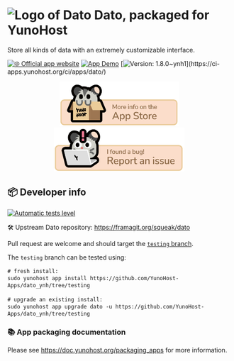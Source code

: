 <!--
N.B.: This README was automatically generated by <https://github.com/YunoHost/apps_tools/blob/main/readme_generator>
It shall NOT be edited by hand.
-->

<h1>
  <img src="https://raw.githubusercontent.com/YunoHost/apps/main/logos/dato.png" width="32px" alt="Logo of Dato">
  Dato, packaged for YunoHost
</h1>

Store all kinds of data with an extremely customizable interface.

[![🌐 Official app website](https://img.shields.io/badge/Official_app_website-darkgreen?style=for-the-badge)](https://squeak.eauchat.org/dato)
[![App Demo](https://img.shields.io/badge/App_Demo-blue?style=for-the-badge)](https://publicdato.eauchat.org/)
[![Version: 1.8.0~ynh1](https://img.shields.io/badge/Version-1.8.0~ynh1-rgba(0,150,0,1)?style=for-the-badge)](https://ci-apps.yunohost.org/ci/apps/dato/)

<div align="center">
<a href="https://apps.yunohost.org/app/dato"><img height="100px" src="https://github.com/YunoHost/yunohost-artwork/raw/refs/heads/main/badges/neopossum-badges/badge_more_info_on_the_appstore.svg"/></a>
<a href="https://github.com/YunoHost-Apps/dato_ynh/issues"><img height="100px" src="https://github.com/YunoHost/yunohost-artwork/raw/refs/heads/main/badges/neopossum-badges/badge_report_an_issue.svg"/></a>
</div>

## 📦 Developer info

[![Automatic tests level](https://apps.yunohost.org/badge/cilevel/dato)](https://ci-apps.yunohost.org/ci/apps/dato/)

🛠️ Upstream Dato repository: <https://framagit.org/squeak/dato>

Pull request are welcome and should target the [`testing` branch](https://github.com/YunoHost-Apps/dato_ynh/tree/testing).

The `testing` branch can be tested using:
```
# fresh install:
sudo yunohost app install https://github.com/YunoHost-Apps/dato_ynh/tree/testing

# upgrade an existing install:
sudo yunohost app upgrade dato -u https://github.com/YunoHost-Apps/dato_ynh/tree/testing
```

### 📚 App packaging documentation

Please see <https://doc.yunohost.org/packaging_apps> for more information.